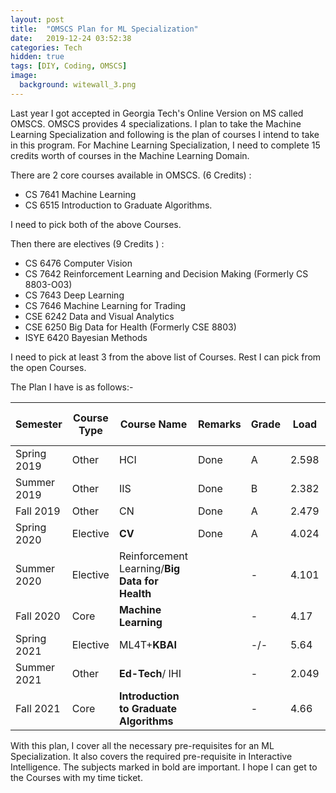 ```yaml
---
layout: post
title:  "OMSCS Plan for ML Specialization"
date:   2019-12-24 03:52:38
categories: Tech
hidden: true
tags: [DIY, Coding, OMSCS]
image:
  background: witewall_3.png
---
```


Last year I got accepted in Georgia Tech's Online Version on MS called OMSCS. OMSCS provides 4 specializations. I plan to take the Machine Learning Specialization and following is the plan of courses I intend to take in this program. For Machine Learning Specialization, I need to complete 15 credits worth of courses in the Machine Learning Domain. 

There are 2 core courses available in OMSCS. (6 Credits) : 

- CS 7641 Machine Learning
- CS 6515 Introduction to Graduate Algorithms. 

I need to pick both of the above Courses. 


Then there are electives (9 Credits ) :

- CS 6476 Computer Vision
- CS 7642 Reinforcement Learning and Decision Making (Formerly CS 8803-O03)
- CS 7643 Deep Learning 
- CS 7646 Machine Learning for Trading
- CSE 6242 Data and Visual Analytics
- CSE 6250 Big Data for Health (Formerly CSE 8803)
- ISYE 6420 Bayesian Methods

I need to pick at least 3 from the above list of Courses. Rest I can pick from the open Courses.

The Plan I have is as follows:-


| Semester  | Course Type | Course Name | Remarks | Grade|Load|Hours Per Week|
|-----------|-----------|-------------|---------|-------|------|---|
|Spring 2019|Other|HCI|Done |  A     |2.598|11.661|
|Summer 2019|Other|IIS| Done |  B     |2.382| 8.893 |
|Fall 2019|Other|CN|Done| A |2.479   |8.264|
|Spring 2020|Elective|**CV**|Done|  A | 4.024  |20.463|
|Summer 2020 |Elective|Reinforcement Learning/**Big Data for Health**||- |4.101|21.626|
|Fall 2020 |Core|**Machine Learning**|| - |4.17|22.571 |
|Spring 2021|Elective| ML4T+**KBAI**| | -/-    | 5.64 | 24|
|Summer 2021|Other|**Ed-Tech**/ IHI| |-|2.049|6.857|
|Fall 2021|Core | **Introduction to Graduate Algorithms** | |-|4.66|20.885|

With this plan, I cover all the necessary pre-requisites for an ML Specialization. It also covers the required pre-requisite in Interactive Intelligence. The subjects marked in bold are important. 
I hope I can get to the Courses with my time ticket.